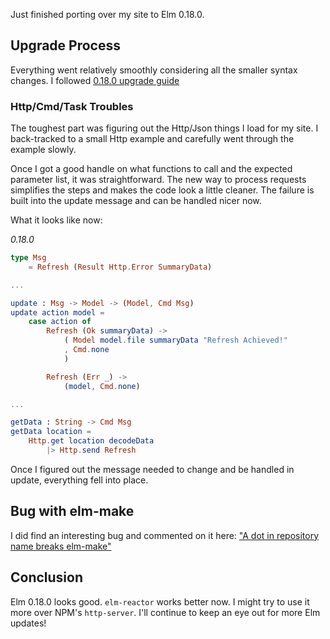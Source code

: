 Just finished porting over my site to Elm 0.18.0.

Upgrade Process
---------------

Everything went relatively smoothly considering all the smaller syntax changes. I followed [0.18.0 upgrade guide](https://github.com/elm-lang/elm-platform/blob/master/upgrade-docs/0.18.md)

### Http/Cmd/Task Troubles ###
The toughest part was figuring out the Http/Json things I load for my site. I back-tracked to a small Http example and carefully went through the example slowly.

Once I got a good handle on what functions to call and the expected parameter list, it was straightforward. The new way to process requests simplifies the steps and makes the code look a little cleaner. The failure is built into the update message and can be handled nicer now.

What it looks like now:

*0.18.0*
```elm
type Msg
    = Refresh (Result Http.Error SummaryData)

...

update : Msg -> Model -> (Model, Cmd Msg)
update action model =
    case action of
        Refresh (Ok summaryData) ->
            ( Model model.file summaryData "Refresh Achieved!"
            , Cmd.none
            )

        Refresh (Err _) ->
            (model, Cmd.none)

...

getData : String -> Cmd Msg
getData location =
    Http.get location decodeData
        |> Http.send Refresh
```

Once I figured out the message needed to change and be handled in update, everything fell into place.


Bug with elm-make
-----------------

I did find an interesting bug and commented on it here:
["A dot in repository name breaks elm-make"](https://github.com/elm-lang/elm-make/issues/106)

Conclusion
----------

Elm 0.18.0 looks good. `elm-reactor` works better now. I might try to use it more over NPM's `http-server`. I'll continue to keep an eye out for more Elm updates!
